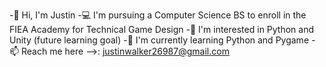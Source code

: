 -👋 Hi, I'm Justin
-💻 I'm pursuing a Computer Science BS to enroll in the FIEA Academy for Technical Game Design
-👀 I'm interested in Python and Unity (future learning goal)
-🌱 I'm currently learning Python and Pygame
-📫 Reach me here -->: justinwalker26987@gmail.com
